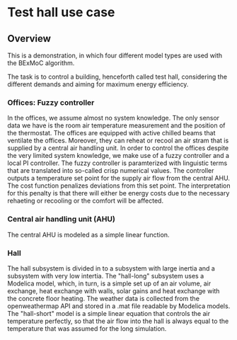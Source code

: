 # Test hall use case

## Overview
This is a demonstration, in which four different model types are used with the
BExMoC algorithm.

The task is to control a building, henceforth called test hall, considering the
different demands and aiming for maximum energy efficiency.

### Offices: Fuzzy controller
In the offices, we assume almost no system knowledge. The only sensor data we
have is the room air temperature measurement and the position of the
thermostat. The offices are equipped with active chilled beams that ventilate
the offices. Moreover, they can reheat or recool an air stram that is supplied
by a central air handling unit. In order to control the offices despite the
very limited system knowledge, we make use of a fuzzy controller and a local
PI controller. The fuzzy controller is paramterized with linguistic terms that
are translated into so-called crisp numerical values. The controller outputs a
temperature set point for the supply air flow from the central AHU. The cost
function penalizes deviations from this set point. The interpretation for this
penalty is that there will either be energy costs due to the necessary
rehaeting or recooling or the comfort will be affected.

### Central air handling unit (AHU)
The central AHU is modeled as a simple linear function.

### Hall
The hall subsystem is divided in to a subsystem with large inertia and a
subsystem with very low intertia. The "hall-long" subsystem uses a Modelica
model, which, in turn, is a simple set up of an air volume, air exchange,
heat exchange with walls, solar gains and heat exchange with the concrete
floor heating. The weather data is collected from the openweathermap API
and stored in a .mat file readable by Modelica models.
The "hall-short" model is a simple linear equation that controls the air
temperature perfectly, so that the air flow into the hall is always equal to
the temperature that was assumed for the long simulation.  

